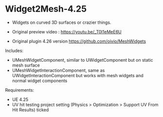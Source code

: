 # Widget2Mesh-4.25

- Widgets on curved 3D surfaces or crazier things.

- Original preview video : https://youtu.be/_T0I1eMeE6U

- Original plugin 4.26 version https://github.com/oivio/MeshWidgets

Includes:

- UMeshWidgetComponent, similar to UWidgetComponent but on static mesh surface
- UMeshWidgetInteractionComponent, same as UWidgetInteractionComponent but works with mesh widgets and normal widget components

Requirements:

- UE 4.25
- UV hit testing project setting (Physics > Optimization > Support UV From Hit Results) ticked
